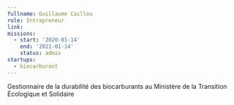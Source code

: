 ```yaml
---
fullname: Guillaume Caillou
role: Intrapreneur
link: 
missions:
  - start: '2020-01-14'
    end: '2021-01-14'
    status: admin
startups:
  - biocarburant
---
```

Gestionnaire de la durabilité des biocarburants au Ministère de la Transition Écologique et Solidaire
